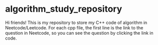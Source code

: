 # algorithm_study_repository
Hi friends! This is my repository to store my C++ code of algorithm in Neetcode/Leetcode.
For each cpp file, the first line is the link to the question in Neetcode, so you can see the question by clicking the link in code.
